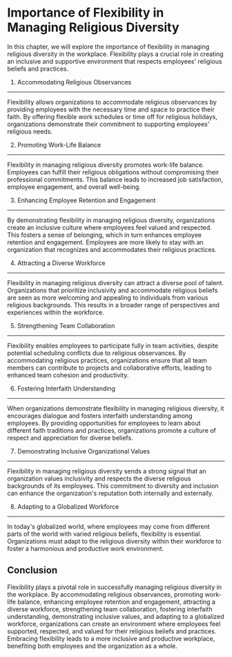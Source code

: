 Importance of Flexibility in Managing Religious Diversity
====================================================================

In this chapter, we will explore the importance of flexibility in managing religious diversity in the workplace. Flexibility plays a crucial role in creating an inclusive and supportive environment that respects employees' religious beliefs and practices.

1. Accommodating Religious Observances
--------------------------------------

Flexibility allows organizations to accommodate religious observances by providing employees with the necessary time and space to practice their faith. By offering flexible work schedules or time off for religious holidays, organizations demonstrate their commitment to supporting employees' religious needs.

2. Promoting Work-Life Balance
------------------------------

Flexibility in managing religious diversity promotes work-life balance. Employees can fulfill their religious obligations without compromising their professional commitments. This balance leads to increased job satisfaction, employee engagement, and overall well-being.

3. Enhancing Employee Retention and Engagement
----------------------------------------------

By demonstrating flexibility in managing religious diversity, organizations create an inclusive culture where employees feel valued and respected. This fosters a sense of belonging, which in turn enhances employee retention and engagement. Employees are more likely to stay with an organization that recognizes and accommodates their religious practices.

4. Attracting a Diverse Workforce
---------------------------------

Flexibility in managing religious diversity can attract a diverse pool of talent. Organizations that prioritize inclusivity and accommodate religious beliefs are seen as more welcoming and appealing to individuals from various religious backgrounds. This results in a broader range of perspectives and experiences within the workforce.

5. Strengthening Team Collaboration
-----------------------------------

Flexibility enables employees to participate fully in team activities, despite potential scheduling conflicts due to religious observances. By accommodating religious practices, organizations ensure that all team members can contribute to projects and collaborative efforts, leading to enhanced team cohesion and productivity.

6. Fostering Interfaith Understanding
-------------------------------------

When organizations demonstrate flexibility in managing religious diversity, it encourages dialogue and fosters interfaith understanding among employees. By providing opportunities for employees to learn about different faith traditions and practices, organizations promote a culture of respect and appreciation for diverse beliefs.

7. Demonstrating Inclusive Organizational Values
------------------------------------------------

Flexibility in managing religious diversity sends a strong signal that an organization values inclusivity and respects the diverse religious backgrounds of its employees. This commitment to diversity and inclusion can enhance the organization's reputation both internally and externally.

8. Adapting to a Globalized Workforce
-------------------------------------

In today's globalized world, where employees may come from different parts of the world with varied religious beliefs, flexibility is essential. Organizations must adapt to the religious diversity within their workforce to foster a harmonious and productive work environment.

Conclusion
----------

Flexibility plays a pivotal role in successfully managing religious diversity in the workplace. By accommodating religious observances, promoting work-life balance, enhancing employee retention and engagement, attracting a diverse workforce, strengthening team collaboration, fostering interfaith understanding, demonstrating inclusive values, and adapting to a globalized workforce, organizations can create an environment where employees feel supported, respected, and valued for their religious beliefs and practices. Embracing flexibility leads to a more inclusive and productive workplace, benefiting both employees and the organization as a whole.
